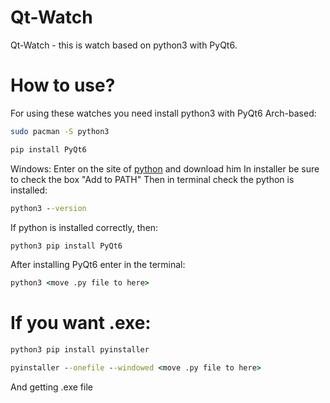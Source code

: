 # Qt-Watch
Qt-Watch - this is watch based on python3 with PyQt6.

# How to use?
For using these watches you need install python3 with PyQt6
Arch-based:
```bash
sudo pacman -S python3
```
```bash
pip install PyQt6
```
Windows:
Enter on the site of [python](https://www.python.org/downloads/windows/) and download him
In installer be sure to check the box "Add to PATH"
Then in terminal check the python is installed:
```cmd
python3 --version
```
If python is installed correctly, then:
```cmd
python3 pip install PyQt6
```
After installing PyQt6 enter in the terminal:
```cmd
python3 <move .py file to here>
```
# If you want .exe:
```cmd
python3 pip install pyinstaller
```
```cmd
pyinstaller --onefile --windowed <move .py file to here>
```
And getting .exe file
